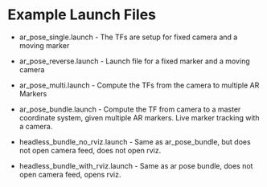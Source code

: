 Example Launch Files
====================

* ar_pose_single.launch - The TFs are setup for fixed camera and a moving marker
  
* ar_pose_reverse.launch - Launch file for a fixed marker and a moving camera
  
* ar_pose_multi.launch - Compute the TFs from the camera to multiple AR Markers
  
* ar_pose_bundle.launch - Compute the TF from camera to a master coordinate system, given multiple AR markers. Live marker tracking with a camera.

* headless_bundle_no_rviz.launch - Same as ar_pose_bundle, but does not open camera feed, does not open rviz. 

* headless_bundle_with_rviz.launch - Same as ar pose bundle, does not open camera feed, opens rviz.
